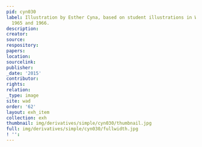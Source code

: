 ```yaml
---
pid: cyn030
label: Illustration by Esther Cyna, based on student illustrations in Wadleigh Way,
  1965 and 1966.
description:
creator:
source:
respository:
papers:
location:
sourcelink:
publisher:
_date: '2015'
contributor:
rights:
relation:
_type: image
site: wad
order: '62'
layout: exh_item
collection: exh
thumbnail: img/derivatives/simple/cyn030/thumbnail.jpg
full: img/derivatives/simple/cyn030/fullwidth.jpg
! '':
---
```


